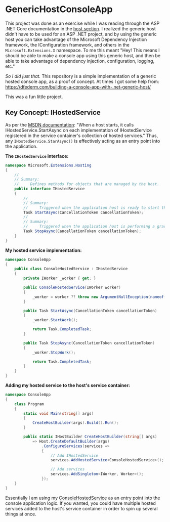 # GenericHostConsoleApp

This project was done as an exercise while I was reading through the ASP .NET Core documentation in the [host section](https://docs.microsoft.com/en-us/aspnet/core/fundamentals/host/generic-host?view=aspnetcore-3.1).  I realized the generic host didn't have to be used for an ASP .NET project, and by using the generic host you can take advantage of the Microsoft Dependency Injection framework, the IConfiguration framework, and others in the `Microsoft.Extensions.X` namespace. To me this meant "Hey! This means I should be able to make a console app using this generic host, and then be able to take advantage of dependency injection, configuration, logging, etc."

*So I did just that.* This repository is a simple implementation of a generic hosted console app, as a proof of concept. At times I got some help from: https://dfederm.com/building-a-console-app-with-.net-generic-host/

This was a fun little project.

## Key Concept: IHostedService
As per the [MSDN documentation](https://docs.microsoft.com/en-us/aspnet/core/fundamentals/host/generic-host?view=aspnetcore-3.1#host-definition-1): "When a host starts, it calls IHostedService.StartAsync on each implementation of IHostedService registered in the service container's collection of hosted services." Thus, any `IHostedService.StarAsync()` is effectively acting as an entry point into the application.

**The `IHostedService` interface:**
```csharp
namespace Microsoft.Extensions.Hosting
{
    //
    // Summary:
    //     Defines methods for objects that are managed by the host.
    public interface IHostedService
    {
        //
        // Summary:
        //     Triggered when the application host is ready to start the service.
        Task StartAsync(CancellationToken cancellationToken);
        //
        // Summary:
        //     Triggered when the application host is performing a graceful shutdown.
        Task StopAsync(CancellationToken cancellationToken);
    }
}
```
**My hosted service implementation:**
```csharp
namespace ConsoleApp
{
    public class ConsoleHostedService : IHostedService
    {
        private IWorker _worker { get; }

        public ConsoleHostedService(IWorker worker)
        {
            _worker = worker ?? throw new ArgumentNullException(nameof(worker));
        }

        public Task StartAsync(CancellationToken cancellationToken)
        {
            _worker.StartWork();

            return Task.CompletedTask;
        }

        public Task StopAsync(CancellationToken cancellationToken)
        {
            _worker.StopWork();

            return Task.CompletedTask;
        }
    }
}
```

**Adding my hosted service to the host's service container:**
```csharp
namespace ConsoleApp
{
    class Program
    {
        static void Main(string[] args)
        {
            CreateHostBuilder(args).Build().Run();
        }

        public static IHostBuilder CreateHostBuilder(string[] args)
            => Host.CreateDefaultBuilder(args)
                .ConfigureServices(services =>
                {
                    // Add IHostedService
                    services.AddHostedService<ConsoleHostedService>();

                    // Add services
                    services.AddSingleton<IWorker, Worker>();
                });
    }
}
```

Essentially I am using my [ConsoleHostedService](https://github.com/RichardTeller/GenericHostConsoleApp/tree/main/src/ConsoleHostedService.cs) as an entry point into the console application logic. If you wanted, you could have multiple hosted services added to the host's service container in order to spin up several things at once.
